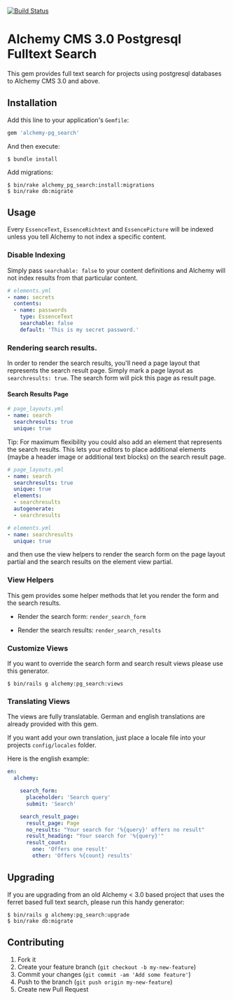 [![Build Status](https://travis-ci.org/magiclabs/alchemy-pg_search.svg?branch=master)](https://travis-ci.org/magiclabs/alchemy-pg_search)

# Alchemy CMS 3.0 Postgresql Fulltext Search

This gem provides full text search for projects using postgresql databases to Alchemy CMS 3.0 and above.

## Installation

Add this line to your application's `Gemfile`:

```ruby
gem 'alchemy-pg_search'
```

And then execute:

```shell
$ bundle install
```

Add migrations:

```shell
$ bin/rake alchemy_pg_search:install:migrations
$ bin/rake db:migrate
```

## Usage

Every `EssenceText`, `EssenceRichtext` and `EssencePicture` will be indexed unless you tell Alchemy to not index a specific content.

### Disable Indexing

Simply pass `searchable: false` to your content definitions and Alchemy will not index results from that particular content.

```yaml
# elements.yml
- name: secrets
  contents:
  - name: passwords
    type: EssenceText
    searchable: false
    default: 'This is my secret password.'
```

### Rendering search results.

In order to render the search results, you'll need a page layout that represents the search result page. Simply mark a page layout as `searchresults: true`. The search form will pick this page as result page.

#### Search Results Page

```yaml
# page_layouts.yml
- name: search
  searchresults: true
  unique: true
```

Tip: For maximum flexibility you could also add an element that represents the search results. This lets your editors to place additional elements (maybe a header image or additional text blocks) on the search result page.

```yaml
# page_layouts.yml
- name: search
  searchresults: true
  unique: true
  elements:
  - searchresults
  autogenerate:
  - searchresults

# elements.yml
- name: searchresults
  unique: true
```

and then use the view helpers to render the search form on the page layout partial and the search results on the element view partial.

### View Helpers

This gem provides some helper methods that let you render the form and the search results.

* Render the search form:
  `render_search_form`

* Render the search results:
  `render_search_results`

### Customize Views

If you want to override the search form and search result views please use this generator.

```shell
$ bin/rails g alchemy:pg_search:views
```

### Translating Views

The views are fully translatable. German and english translations are already provided with this gem.

If you want add your own translation, just place a locale file into your projects `config/locales` folder.

Here is the english example:

```yaml
en:
  alchemy:

    search_form:
      placeholder: 'Search query'
      submit: 'Search'

    search_result_page:
      result_page: Page
      no_results: "Your search for '%{query}' offers no result"
      result_heading: "Your search for '%{query}'"
      result_count:
        one: 'Offers one result'
        other: 'Offers %{count} results'
```

## Upgrading

If you are upgrading from an old Alchemy < 3.0 based project that uses the ferret based full text search, please run this handy generator:

```shell
$ bin/rails g alchemy:pg_search:upgrade
$ bin/rake db:migrate
```

## Contributing

1. Fork it
2. Create your feature branch (`git checkout -b my-new-feature`)
3. Commit your changes (`git commit -am 'Add some feature'`)
4. Push to the branch (`git push origin my-new-feature`)
5. Create new Pull Request
